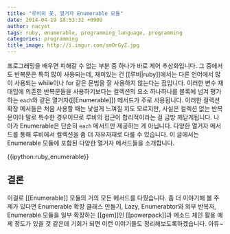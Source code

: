 ```yaml
---
title: "루비의 꽃, 열거자 Enumerable 모듈"
date: 2014-04-19 18:53:32 +0900
author: nacyot
tags: ruby, enumerable, programming_language, programming
categories: programming
title_image: http://i.imgur.com/smOrGyZ.jpg
---
```


프로그래밍을 배우면 피해갈 수 없는 부분 중 하나가 바로 제어 추상화입니다. 그 중에서도 반복문은 특히 많이 사용되는데, 재미있는 건 [[루비|ruby]]에서는 다른 언어에서 많이 사용되는 while이나 for 같은 문법을 잘 사용하지 않는다는 점입니다. 이러한 변수 재대입에 의존한 반복문들을 사용하기보다는 컬렉션의 요소 하나하나를 블록에 넘겨 평가하는 `each`와 같은 열거자([[Enumerable]]) 메서드가 주로 사용됩니다. 이러한 컬렉션 확장 메서들은 처음 사용할 때는 낯설게 느껴질 지도 모르지만, 사실은 컬렉션 없는 반복문이야 말로 특수한 경우이므로 루비의 접근이 합리적이라는 걸 금방 깨닫게됩니다. 나아가 Enumerable은 단순히 `each` 메서드만 제공하는 게 아닙니다. 다양한 열거자 메서드를 통해 루비에서 컬렉션을 좀 더 자유자재로 다룰 수 있습니다. 이 글에서는 Enumerable 모듈에 포함된 다양한 열거자 메서드들을 소개합니다.

<!--more-->

{{ipython:ruby_enumerable}}

## 결론

이걸로 [[Enumerable]] 모듈의 거의 모든 메서드를 다뤘습니다. 좀 더 이야기해 볼 주제가 있다면 Enumerable 확장 클래스 만들기, Lazy, Enumerabtor와 외부 반복자, Enumerable 모듈을 일부 확장하는 [[gem]]인 [[powerpack]]과 메소드 체인 활용 예제 정도가 있을 것 같은데 기회가 되면 이런 이야기들도 정리해보도록하겠습니다. 아듀~

